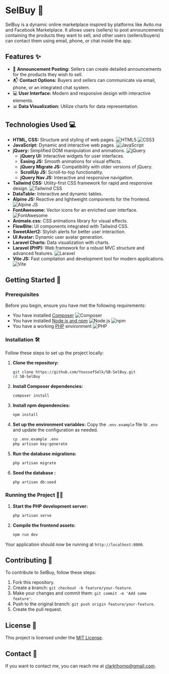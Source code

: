 # SelBuy 🛒

SelBuy is a dynamic online marketplace inspired by platforms like Avito.ma and Facebook Marketplace. It allows users (sellers) to post announcements containing the products they want to sell, and other users (sellers/buyers) can contact them using email, phone, or chat inside the app.

## Features ✨

- 📢 **Announcement Posting:** Sellers can create detailed announcements for the products they wish to sell.
- 📬 **Contact Options:** Buyers and sellers can communicate via email, phone, or an integrated chat system.
- 💻 **User Interface:** Modern and responsive design with interactive elements.
- 📊 **Data Visualization:** Utilize charts for data representation.

## Technologies Used 💻

- **HTML, CSS:** Structure and styling of web pages. ![HTML5](https://img.shields.io/badge/-HTML5-E34F26?logo=html5&logoColor=white) ![CSS3](https://img.shields.io/badge/-CSS3-1572B6?logo=css3&logoColor=white)
- **JavaScript:** Dynamic and interactive web pages. ![JavaScript](https://img.shields.io/badge/-JavaScript-F7DF1E?logo=javascript&logoColor=black)
- **jQuery:** Simplified DOM manipulation and animations. ![jQuery](https://img.shields.io/badge/-jQuery-0769AD?logo=jquery&logoColor=white)
  - **jQuery UI:** Interactive widgets for user interfaces.
  - **Easing JS:** Smooth animations for visual effects.
  - **jQuery Migrate JS:** Compatibility with older versions of jQuery.
  - **ScrollUp JS:** Scroll-to-top functionality.
  - **jQuery Nav JS:** Interactive and responsive navigation.
- **Tailwind CSS:** Utility-first CSS framework for rapid and responsive design. ![Tailwind CSS](https://img.shields.io/badge/-Tailwind%20CSS-38B2AC?logo=tailwind-css&logoColor=white)
- **DataTable:** Interactive and dynamic tables.
- **Alpine JS:** Reactive and lightweight components for the frontend. ![Alpine JS](https://img.shields.io/badge/-Alpine%20JS-8BC0D0?logo=alpine.js&logoColor=black)
- **FontAwesome:** Vector icons for an enriched user interface. ![FontAwesome](https://img.shields.io/badge/-Font%20Awesome-528DD7?logo=font-awesome&logoColor=white)
- **Animate.css:** CSS animations library for visual effects.
- **FlowBite:** UI components integrated with Tailwind CSS.
- **SweetAlert2:** Stylish alerts for better user interaction.
- **UI Avatar:** Dynamic user avatar generation.
- **Laravel Charts:** Data visualization with charts.
- **Laravel (PHP):** Web framework for a robust MVC structure and advanced features. ![Laravel](https://img.shields.io/badge/-Laravel-FF2D20?logo=laravel&logoColor=white)
- **Vite JS:** Fast compilation and development tool for modern applications. ![Vite](https://img.shields.io/badge/-Vite-646CFF?logo=vite&logoColor=white)

## Getting Started 🚀

### Prerequisites

Before you begin, ensure you have met the following requirements:

- You have installed [Composer](https://getcomposer.org/) ![Composer](https://img.shields.io/badge/-Composer-885630?logo=composer&logoColor=white)
- You have installed [Node.js and npm](https://nodejs.org/) ![Node.js](https://img.shields.io/badge/-Node.js-339933?logo=node.js&logoColor=white) ![npm](https://img.shields.io/badge/-npm-CB3837?logo=npm&logoColor=white)
- You have a working [PHP](https://www.php.net/) environment ![PHP](https://img.shields.io/badge/-PHP-777BB4?logo=php&logoColor=white)

### Installation 🛠

Follow these steps to set up the project locally:

1. **Clone the repository:**
    ```bash
    git clone https://github.com/YoussefSelk/SB-SelBuy.git
    cd SB-SelBuy
    ```

2. **Install Composer dependencies:**
    ```bash
    composer install
    ```

3. **Install npm dependencies:**
    ```bash
    npm install
    ```

4. **Set up the environment variables:**
    Copy the `.env.example` file to `.env` and update the configuration as needed.
    ```bash
    cp .env.example .env
    php artisan key:generate
    ```

5. **Run the database migrations:**
    ```bash
    php artisan migrate
    ```

6. **Seed the database :**
    ```bash
    php artisan db:seed
    ```

### Running the Project 🏃‍♂️

1. **Start the PHP development server:**
    ```bash
    php artisan serve
    ```

2. **Compile the frontend assets:**
    ```bash
    npm run dev
    ```

Your application should now be running at `http://localhost:8000`.

## Contributing 🤝

To contribute to SelBuy, follow these steps:

1. Fork this repository.
2. Create a branch: `git checkout -b feature/your-feature`.
3. Make your changes and commit them: `git commit -m 'Add some feature'`.
4. Push to the original branch: `git push origin feature/your-feature`.
5. Create the pull request.

## License 📜

This project is licensed under the [MIT License](LICENSE).

## Contact 📧

If you want to contact me, you can reach me at [clarkthomp@gmail.com](mailto:clarkthomp@gmail.com).

